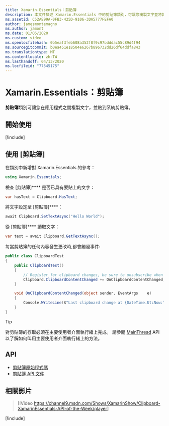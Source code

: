 ```yaml
---
title: Xamarin.Essentials：剪貼簿
description: 本文件描述 Xamarin.Essentials 中的剪貼簿類別，可讓您複製文字並將其貼至應用程式之間的系統剪貼簿。
ms.assetid: C52AE99A-0FB3-425D-9106-3DA5777FEFA0
author: jamesmontemagno
ms.author: jamont
ms.date: 01/06/2020
ms.custom: video
ms.openlocfilehash: 0b5eaf3feb608a352f8f9c97bdddac55c89d4f94
ms.sourcegitcommit: b0ea451e18504e6267b896732dd26df64ddfa843
ms.translationtype: MT
ms.contentlocale: zh-TW
ms.lasthandoff: 04/13/2020
ms.locfileid: "77545175"
---
```

# <a name="xamarinessentials-clipboard"></a>Xamarin.Essentials：剪貼簿

**剪貼簿**類別可讓您在應用程式之間複製文字，並貼到系統剪貼簿。

## <a name="get-started"></a>開始使用

[!include[](~/essentials/includes/get-started.md)]

## <a name="using-clipboard"></a>使用 [剪貼簿]

在類別中新增對 Xamarin.Essentials 的參考：

```csharp
using Xamarin.Essentials;
```

檢查 [剪貼簿]**** 是否已具有要貼上的文字：

```csharp
var hasText = Clipboard.HasText;
```

將文字設定至 [剪貼簿]****：

```csharp
await Clipboard.SetTextAsync("Hello World");
```

從 [剪貼簿]**** 讀取文字：

```csharp
var text = await Clipboard.GetTextAsync();
```

每當剪貼簿的任何內容發生更改時,都會觸發事件:

```csharp
public class ClipboardTest
{
    public ClipboardTest()
    {
        // Register for clipboard changes, be sure to unsubscribe when needed
        Clipboard.ClipboardContentChanged += OnClipboardContentChanged;
    }

    void OnClipboardContentChanged(object sender, EventArgs    e)
    {
        Console.WriteLine($"Last clipboard change at {DateTime.UtcNow:T}";);
    }
}
```

> [!TIP]
> 對剪貼簿的存取必須在主要使用者介面執行緒上完成。 請參閱 [MainThread](~/essentials/main-thread.md) API 以了解如何叫用主要使用者介面執行緒上的方法。

## <a name="api"></a>API

- [剪貼簿原始程式碼](https://github.com/xamarin/Essentials/tree/master/Xamarin.Essentials/Clipboard)
- [剪貼簿 API 文件](xref:Xamarin.Essentials.Clipboard)

## <a name="related-video"></a>相關影片

> [!Video https://channel9.msdn.com/Shows/XamarinShow/Clipboard-XamarinEssentials-API-of-the-Week/player]

[!include[](~/essentials/includes/xamarin-show-essentials.md)]
